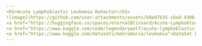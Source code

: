 ```yaml
---
<H1>Acute Lymphoblastic Leukemia Detector</H1>
![image](https://github.com/user-attachments/assets/b8e07b35-cbad-430b-8e7c-1f329f6d5979)<br>
<a href="https://huggingface.co/spaces/eternalBlissard/Acute-Lymphoblastic-Leukemia-Detector">Hugging Face Model Link </a><br>
<a href="https://www.kaggle.com/code/legendarywolf/acute-lymphoblastic-leukemia-train-100-test-99?scriptVersionId=195816928">Training NoteBook Link</a><br>
<a href="https://www.kaggle.com/datasets/mehradaria/leukemia">DataSet Link </a>
---
```



